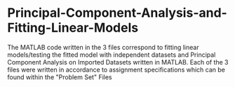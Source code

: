 # Principal-Component-Analysis-and-Fitting-Linear-Models 
The MATLAB code written in the 3 files correspond to fitting linear models/testing the fitted model with independent datasets and Principal Component Analysis on Imported Datasets written in MATLAB. Each of the 3 files were written in accordance to assignment specifications which can be found within the "Problem Set" Files
